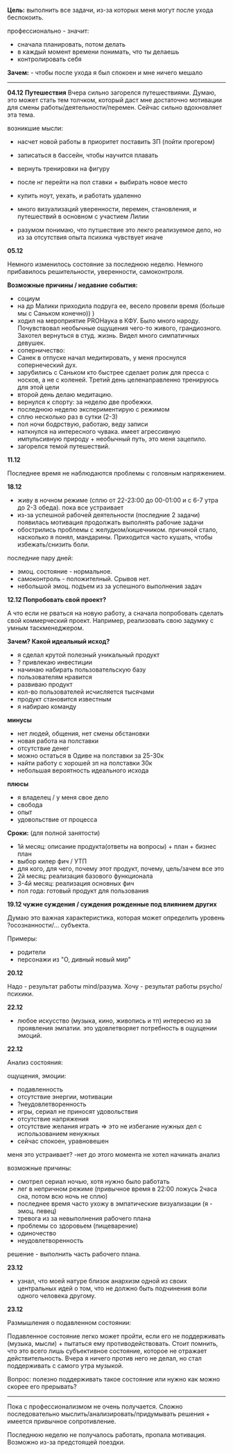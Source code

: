**Цель:** выполнить все задачи, из-за которых меня могут после ухода беспокоить.

профессионально - значит:

* сначала планировать, потом делать
* в каждый момент времени понимать, что ты делаешь
* контролировать себя

**Зачем:**  - чтобы после ухода я был спокоен и мне ничего мешало

---
**04.12** 
**Путешествия**
Вчера сильно загорелся путешествиями. Думаю, это может стать тем толчком, который даст мне достаточно мотивации для смены работы/деятельности/перемен. Сейчас сильно вдохновляет эта тема.


возникшие мысли:
- насчет новой работы в приоритет поставить ЗП (пойти прогером)
- записаться в бассейн, чтобы научится плавать
- вернуть тренировки на фигуру
- после нг перейти на пол ставки + выбирать новое место
- купить ноут, уехать, и работать удаленно


- много визуализаций уверенности, перемен, становления, и путешествий в основном с участием Лилии
- разумом понимаю, что путшествие это лекго реализуемое дело, но из за отсутствия опыта психика чувствует иначе

**05.12**

Немного изменилось состояние за последнюю неделю. Немного прибавилось решительности, уверенности, самоконтроля.

**Возможные причины / недавние события:**
- социум
- на др Малики приходила подруга ее, весело провели время (больше мы с Саньком конечно)) )
- ходил на мероприятие PROНаука в КФУ. Было много народу. Почувствовал необычные ощущения чего-то живого, грандиозного. Захотел вернуться в студ. жизнь. Видел много симпатичных девушек.
- соперничество: 
- Санек в отпуске начал медитировать, у меня проснулся сопернеческий дух.
- зарубились с Саньком кто быстрее сделает ролик для пресса с носков, а не с коленей. Третий день целенаправленно тренируюсь для этой цели
- второй день делаю медитацию.
- вернулся к спорту: за неделю две пробежки.
- последнюю неделю экспериментирую с режимом
- сплю несколько раз в сутки (2-3)
- пол ночи бодрствую, работаю, веду записи
- наткнулся на интересного чувака. имеет агрессивную импульсивную природу + необычный путь, это меня зацепило.
- загорелся темой путешествий.

**11.12**

Последнее время не наблюдаются проблемы с головным напряжением.

**18.12**

- живу в ночном режиме (сплю от 22-23:00 до 00-01:00 и с 6-7 утра до 2-3 обеда). пока все устраивает
- из-за успешной рабочей деятельности (последние 2 задачи) появилась мотивация продолжать выполнять рабочие задачи
- обострились проблемы с желудком/кишечником. причиной стало, насколько я понял, мандарины. Приходится часто кушать, чтобы избежать/снизить боли. 


последние пару дней:
- эмоц. состояние - нормальное.
- самоконтроль - положителный. Срывов нет.
- небольшой эмоц. подъем из за успешного выполнения задач

**12.12 Попробовать свой проект?**

А что если не рваться на новую работу, а сначала попробовать сделать свой коммерческий проект. Например, реализовать свою задумку с умным таскменеджером.

**Зачем? Какой идеальный исход?**

- я сделал крутой полезный уникальный продукт
- ? привлекаю инвестиции
- начинаю набирать пользовательскую базу
- пользователям нравится
- развиваю продукт
- кол-во пользователей исчисляется тысячами
- продукт становится известным
- я набираю команду

**минусы**

- нет людей, общения, нет смены обстановки
 - новая работа на полставки
- отсутствие денег
 - можно остаться в Одиве на полставки за 25-30к
 - найти работу с хорошей зп на полставки 30к
- небольшая вероятность идеального исхода

**плюсы**

- я владелец / у меня свое дело
- свобода
- опыт
- удовольствие от процесса


**Сроки:** (для полной занятости)

- 1й месяц: описание продукта(ответы на вопросы) + план + бизнес план
 - выбор килер фич / УТП
 - для кого, для чего, почему этот продукт, почему, цель/зачем все это
- 2й месяц: реализация базового функционала
- 3-4й месяц: реализация основных фич
- пол года: готовый продукт для пользования

**19.12 чужие суждения / суждения рожденные под влиянием других**

Думаю это важная характеристика, которая может определить уровень ?осознанности/... субъекта.

Примеры:
- родители
- персонажи из "О, дивный новый мир"

**20.12**

Надо - результат работы mind/разума.
Хочу - результат работы psycho/психики.

**22.12**

- любое искусство (музыка, кино, живопись и тп) интересно из за проявления эмпатии. это удовлетворяет потребность в ощущении эмоций.

**22.12**

Анализ состояния:

ощущения, эмоции:
- подавленность
- отсутствие энергии, мотивации
- ?неудовлетворенность
- игры, сериал не приносят удовольствия
- отсутствие напряжения
- отсутствие желания играть => это не избегание нужных дел с использованием ненужных
- сейчас спокоен, уравновешен

меня это устраивает? -нет
до этого момента не хотел начинать анализ

возможные причины:
- смотрел сериал ночью, хотя нужно было работать
- лег в непричном режиме (привычное время в 22:00 ложусь 2часа сна, потом всю ночь не сплю)
- последнее время часто ухожу в эмпатические визуализации (я - эмоц. певец)
- тревога из за невыполнения рабочего плана
- проблемы со здоровьем (пищеварение)
- одиночество
- неудовлетворенность

решение - выполнить часть рабочего плана.


**23.12**

- узнал, что моей натуре близок анархизм одной из своих центральных идей о том, что не должно быть подчинения воли одного человека другому.


**23.12**

Размышления о подавленном состоянии:

Подавленное состояние легко может пройти, если его не поддерживать (музыка, мысли) + пытаться ему противодействовать. Стоит помнить, что это всего лишь субъективное состояние, которое не отражает действительность.
Вчера я ничего против него не делал, но стал поддерживать с самого утра музыкой.

Вопрос: полезно поддерживать такое состояние или нужно как можно скорее его прерывать?

---

Пока с профессионализмом не очень получается. Сложно последовательно мыслить/анализировать/придумывать решения + имеется привычное сопротивление.

Последнюю неделю не получалось работать, пропала мотивация. Возможно из-за предстоящей поездки.

